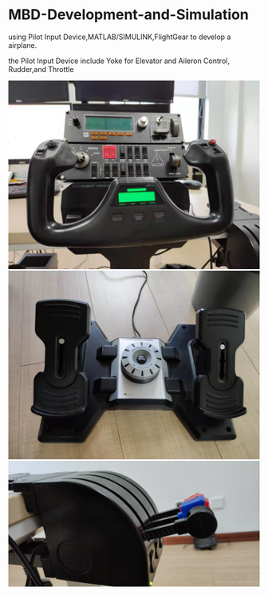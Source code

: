# MBD-Development-and-Simulation
using Pilot Input Device,MATLAB/SIMULINK,FlightGear to develop a airplane. 

the Pilot Input Device include Yoke for Elevator and Aileron Control, Rudder,and Throttle

![](https://github.com/Benjamin-2017/MBD-Development-and-Simulation/blob/master/Yoke.jpg)
![](https://github.com/Benjamin-2017/MBD-Development-and-Simulation/blob/master/Rudder.jpg)
![](https://github.com/Benjamin-2017/MBD-Development-and-Simulation/blob/master/Throttle.jpg)
